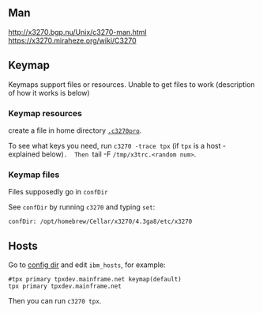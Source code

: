 ## Man

http://x3270.bgp.nu/Unix/c3270-man.html
https://x3270.miraheze.org/wiki/C3270

## Keymap

Keymaps support files or resources.  Unable to get files to work (description of how it works is below)

### Keymap resources

create a file in home directory [`.c3270pro`](./.c3270pro). 

To see what keys you need, run `c3270 -trace tpx` (if `tpx` is a host - explained below)`.  Then `tail -F `/tmp/x3trc.<random num>`.

### Keymap files

Files supposedly go in `confDir`

See `confDir` by running `c3270` and typing `set`:

`confDir: /opt/homebrew/Cellar/x3270/4.3ga8/etc/x3270`

## Hosts

Go to [config dir](#keymap-files) and edit `ibm_hosts`, for example:

```
#tpx primary tpxdev.mainframe.net keymap(default)
tpx primary tpxdev.mainframe.net 
```

Then you can run `c3270 tpx`.
